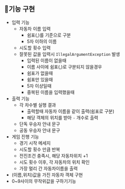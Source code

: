 ## 🎨기능 구현
- 입력 기능
  - 자동차 이름 입력
    - 쉼표(,)를 기준으로 구분
    - 5자 이하의 이름
  - 시도할 횟수 입력
  - 잘못된 값을 입력시 `IllegalArgumentException` 발생
    - 입력된 이름이 없을때
    - 이름 사이에 쉼표(,)로 구분되지 않을경우
    - 쉼표가 없을때
    - 쉼표만 있을때
    - 5자 이상일때
    - 중복된 이름을 입력했을때
- 출력 기능
  - 각 차수별 실행 결과 
    - 출력할때 자동차 이름을 같이 출력(쉼표로 구분)
    - 해당 객체의 위치를 받아 `-` 개수로 출력
  - 단독 우승자 안내 문구
  - 공동 우승자 안내 문구
- 게임 진행 기능
  -  경기 시작 메세지
  - 시도할 횟수 만큼 반복
  - 전진조건 충족시, 해당 자동차위치 +1
  - 시도 횟수 이후, 각 자동차의 위치 확인
  - 가장 멀리 간 자동차이름을 출력
- (이름,위치)값을 가진 자동차 객체 구현
- 0~9사이의 무작위값을 구하기기능
    